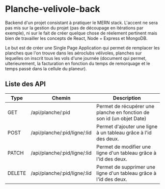 # Planche-velivole-back
Backend d'un projet consistant à pratiquer le MERN stack. L'accent ne sera pas mis sur la gestion du projet (pas de découpage en itérations par exemple), ni sur le fait de créer quelque chose de réelement pertinent mais bien de travailler les concepts de React, Node + Express et MongoDB.

Le but est de créer une Single Page Application qui permet de remplacer les planches que l'on trouve dans les aéroclubs vélivoles, planches sur lequelles on inscrit tous les vols d'une journée (document qui permet, ulterieurement, la facturation en fonction du temps de remorquage et le temps passé dans la cellule du planeur).

## Liste des API

<table>
    <thead>
        <tr>
            <th>Type</th>
          <th>Chemin</th>
          <th>Description</th>
        </tr>
    </thead>
    <tbody>
        <tr>
            <td>GET</td>
            <td>/api/planche/:pid</td>
          <td>Permet de récupérer une planche en fonction de son id (un objet Date)</td>
        </tr>
      <tr>
            <td>POST</td>
            <td>/api/planche/:pid/ligne/:lid</td>
          <td>Permet d'ajouter une ligne à un tableau grâce à l'id des deux.</td>
        </tr>
      <tr>
            <td>PATCH</td>
            <td>/api/planche/:pid/ligne/:lid</td>
          <td>Permet de modifier une ligne d'un tableau grâce à l'id des deux.</td>
        </tr>
      <tr>
            <td>DELETE</td>
            <td>/api/planche/:pid/ligne/:lid</td>
          <td>Permet de supprimer une ligne d'un tableau grâce à l'id des deux.</td>
        </tr>
    </tbody>
</table>
